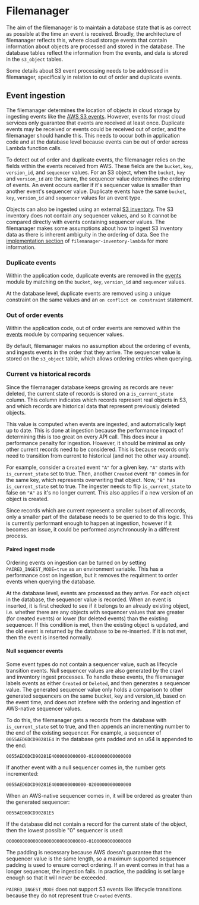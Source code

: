 # Filemanager

The aim of the filemanager is to maintain a database state that is as correct as possible at the time an event is received.
Broadly, the architecture of filemanager reflects this, where cloud storage events that contain information about objects
are processed and stored in the database. The database tables reflect the information from the events, and data is stored
in the `s3_object` tables.

Some details about S3 event processing needs to be addressed in filemanager, specifically in relation to out of order
and duplicate events.

## Event ingestion

The filemanager determines the location of objects in cloud storage by ingesting events like the [AWS S3 events][s3-events].
However, events for most cloud services only guarantee that events are received at least once. Duplicate events may be received
or events could be received out of order, and the filemanager should handle this. This needs to occur both in application
code and at the database level because events can be out of order across Lambda function calls.

To detect out of order and duplicate events, the filemanager relies on the fields within the events received from AWS.
These fields are the `bucket`, `key`, `version_id`, and `sequencer` values. For an S3 object, when the `bucket`, `key`
and `version_id` are the same, the sequencer value determines the ordering of events. An event occurs earlier if it's
sequencer value is smaller than another event's sequencer value. Duplicate events have the same `bucket`, `key`,
`version_id` and `sequencer` values for an event type.

Objects can also be ingested using an external [S3 inventory][s3-inventory]. The S3 inventory does not contain any
sequencer values, and so it cannot be compared directly with events containing sequencer values. The filemanager makes
some assumptions about how to ingest S3 inventory data as there is inherent ambiguity in the ordering of data.
See the [implementation section][inventory-implementation] of `filemanager-inventory-lambda` for more information.

### Duplicate events

Within the application code, duplicate events are removed in the [events] module by matching on the `bucket`, `key`,
`version_id` and `sequencer` values.

At the database level, duplicate events are removed using a unique constraint on the same values and an
`on conflict on constraint` statement.

### Out of order events

Within the application code, out of order events are removed within the [events] module by comparing sequencer values.

By default, filemanager makes no assumption about the ordering of events, and ingests events in the order that they arrive.
The sequencer value is stored on the `s3_object` table, which allows ordering entries when querying.

### Current vs historical records

Since the filemanager database keeps growing as records are never deleted, the current state of records is stored on a
`is_current_state` column. This column indicates which records represent real objects in S3, and which records are
historical data that represent previously deleted objects.

This value is computed when events are ingested, and automatically kept up to date. This is done at ingestion because
the performance impact of determining this is too great on every API call. This does incur a performance penalty for
ingestion. However, it should be minimal as only other current records need to be considered. This is because records
only need to transition from current to historical (and not the other way around).

For example, consider a `Created` event `"A"` for a given key. `"A"` starts with `is_current_state` set to true.
Then, another `Created` event `"B"` comes in for the same key, which represents overwriting that object. Now, `"B"`
has `is_current_state` set to true. The ingester needs to flip `is_current_state` to false on `"A"` as it's no longer current.
This also applies if a new version of an object is created.

Since records which are current represent a smaller subset of all records, only a smaller part of the database needs to be
queried to do this logic. This is currently performant enough to happen at ingestion, however if it becomes an issue,
it could be performed asynchronously in a different process.

#### Paired ingest mode

Ordering events on ingestion can be turned on by setting `PAIRED_INGEST_MODE=true` as an environment variable. This has
a performance cost on ingestion, but it removes the requirment to order events when querying the database.

At the database level, events are processed as they arrive. For each object in the database, the sequencer value is
recorded. When an event is inserted, it is first checked to see if it belongs to an already existing object, i.e. whether
there are any objects with sequencer values that are greater (for created events) or lower (for deleted events) than the
existing sequencer. If this condition is met, then the existing object is updated, and the old event is returned by the
database to be re-inserted. If it is not met, then the event is inserted normally.

#### Null sequencer events

Some event types do not contain a sequencer value, such as lifecycle transition events. Null sequencer values are also
generated by the crawl and inventory ingest processes. To handle these events, the filemanager labels events as either
`Created` or `Deleted`, and then generates a sequencer value. The generated sequencer value only holds a comparison to
other generated sequencers on the same bucket, key and version_id, based on the event time, and does not intefere with
the ordering and ingestion of AWS-native sequencer values.

To do this, the filemanager gets a records from the database with `is_current_state` set to true, and then appends an
incrementing number to the end of the existing sequencer. For example, a sequencer of `0055AED6DCD90281E4` in the database
gets padded and an u64 is appended to the end:

`0055AED6DCD90281E4000000000000-0100000000000000`

If another event with a null sequencer comes in, the number gets incremented:

`0055AED6DCD90281E4000000000000-0200000000000000`

When an AWS-native sequencer comes in, it will be ordered as greater than the generated sequencer:

`0055AED6DCD90281E5`

If the database did not contain a record for the current state of the object, then the lowest possible "0" sequencer
is used:

`000000000000000000000000000000-0100000000000000`

The padding is necessary because AWS doesn't guarantee that the sequencer value is the same length, so a maximum
supported sequencer padding is used to ensure correct ordering. If an event comes in that has a longer sequencer, the
ingestion fails. In practice, the padding is set large enough so that it will never be exceeded.

`PAIRED_INGEST_MODE` does not support S3 events like lifecycle transitions because they do not represent true `Created`
events.

[events]: ../filemanager/src/events
[s3-events]: https://docs.aws.amazon.com/AmazonS3/latest/userguide/EventNotifications.html
[s3-inventory]: https://docs.aws.amazon.com/AmazonS3/latest/userguide/storage-inventory.html
[inventory-implementation]: ../filemanager-inventory-lambda/README.md#implementation
